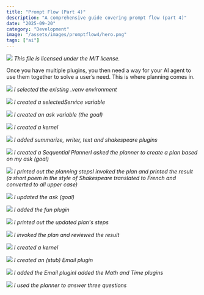 ```yaml
---
title: "Prompt Flow (Part 4)"
description: "A comprehensive guide covering prompt flow (part 4)"
date: "2025-09-20"
category: "Development"
image: "/assets/images/promptflow4/hero.png"
tags: ["ai"]
---
```


![](/assets/images/promptflow4/logo.svg)
*This file is licensed under the MIT license.*


Once you have multiple plugins, you then need a way for your AI agent to use them together to solve a user’s need. This is where planning comes in.

![](/assets/images/promptflow4/screenshot-2024-08-24-at-11.40.34am-1831x668.png)
*I selected the existing .venv environment*

![](/assets/images/promptflow4/screenshot-2024-08-24-at-11.42.05am-1831x727.png)
*I created a selectedService variable*

![](/assets/images/promptflow4/screenshot-2024-08-24-at-11.42.44am-1764x768.png)
*I created an ask variable (the goal)*

![](/assets/images/promptflow4/screenshot-2024-08-24-at-11.43.21am-1831x838.png)
*I created a kernel*

![](/assets/images/promptflow4/screenshot-2024-08-24-at-11.44.44am-1831x873.png)
*I added summarize, writer, text and shakespeare plugins*

![](/assets/images/promptflow4/screenshot-2024-08-24-at-11.47.21am-1831x672.png)
*I created a Sequential PlannerI asked the planner to create a plan based on my ask (goal)*

![](/assets/images/promptflow4/screenshot-2024-08-24-at-11.48.29am-1831x898.png)
*I printed out the planning stepsI invoked the plan and printed the result (a short poem in the style of Shakespeare translated to French and converted to all upper case)*

![](/assets/images/promptflow4/screenshot-2024-08-24-at-3.09.23pm-1831x324.png)
*I updated the ask (goal)*

![](/assets/images/promptflow4/screenshot-2024-08-24-at-3.09.58pm-1831x1051.png)
*I added the fun plugin*

![](/assets/images/promptflow4/screenshot-2024-08-24-at-3.10.32pm-1831x1119.png)
*I printed out the updated plan's steps*

![](/assets/images/promptflow4/screenshot-2024-08-24-at-3.11.06pm-1831x451.png)
*I invoked the plan and reviewed the result*

![](/assets/images/promptflow4/screenshot-2024-08-24-at-3.12.16pm-1831x1064.png)
*I created a kernel*

![](/assets/images/promptflow4/screenshot-2024-08-24-at-3.13.01pm-1831x1207.png)
*I created an (stub) Email plugin*

![](/assets/images/promptflow4/screenshot-2024-08-24-at-3.13.37pm-1831x711.png)
*I added the Email pluginI added the Math and Time plugins*

![](/assets/images/promptflow4/screenshot-2024-08-24-at-3.15.03pm-1831x1176.png)
*I used the planner to answer three questions*
